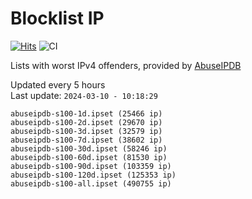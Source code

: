 # Blocklist IP

[![Hits](https://hits.seeyoufarm.com/api/count/incr/badge.svg?url=https%3A%2F%2Fgithub.com%2Fborestad%2Fblocklist-ip%2F&count_bg=%2379C83D&title_bg=%23555555&icon=&icon_color=%23E7E7E7&title=hits&edge_flat=false)](https://hits.seeyoufarm.com)  ![CI](https://img.shields.io/github/workflow/status/borestad/blocklist-ip/CI?style=flat-square)

Lists with worst IPv4 offenders, provided by [AbuseIPDB](https://www.abuseipdb.com/)

<!-- FOOTER-PLACEHOLDER -->
Updated every 5 hours<br>
Last update: `2024-03-10 - 10:18:29`
```
abuseipdb-s100-1d.ipset (25466 ip)
abuseipdb-s100-2d.ipset (29670 ip)
abuseipdb-s100-3d.ipset (32579 ip)
abuseipdb-s100-7d.ipset (38602 ip)
abuseipdb-s100-30d.ipset (58246 ip)
abuseipdb-s100-60d.ipset (81530 ip)
abuseipdb-s100-90d.ipset (103359 ip)
abuseipdb-s100-120d.ipset (125353 ip)
abuseipdb-s100-all.ipset (490755 ip)
```
